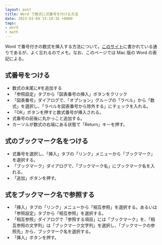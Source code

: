 ```yaml
---
layout: post
title: Word で数式に式番号を付ける方法
date: 2023-03-09 15:19:16 +0000
tags:
- word
- math
---
```

Word で番号付きの数式を挿入する方法について。[このサイト](https://std-experimental-optional.blogspot.com/2017/10/word-word-2016.html)に書かれている通りであるが、よく忘れるのでメモ。なお、このページでは Mac 版の Word の表記による。

## 式番号をつける

- 数式の末尾に#を追加する
- 「参照設定」タブから「図表番号の挿入」ボタンをクリック
- 「図表番号」ダイアログで、「オプション」グループの「ラベル」から「数式」を選択し、「ラベルを図表番号から除外する」にチェックを入れる。
- 「OK」ボタンを押すと数式番号が挿入される。
- 式番号の前後に丸かっこと追加する。
- カーソルが数式の右端にある状態で「Return」キーを押す。
 
## 式のブックマーク名をつける
 
- 式番号を選択し、「挿入」タブの「リンク」メニューから「ブックマーク」を選択する。
- 「ブックマーク」ダイアログで、「ブックマーク名」にブックマーク名を入れる。
- 「追加」ボタンを押す。
 
## 式をブックマーク名で参照する

- 「挿入」タブの「リンク」メニューから「相互参照」を選択する。あるいは「参照設定」タブから「相互参照」を選択する。
- 「相互参照」ダイアログで「参照する項目」には「ブックマーク」を、「相互参照の文字列」は「ブックマーク文字列」を選択し、「ブックマークの参照先」から、ブックマーク名を選択する。
- 「挿入」ボタンを押す。
